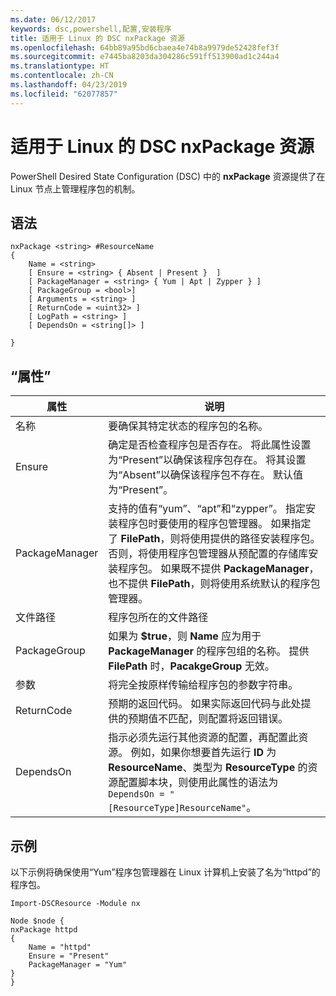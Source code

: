 ```yaml
---
ms.date: 06/12/2017
keywords: dsc,powershell,配置,安装程序
title: 适用于 Linux 的 DSC nxPackage 资源
ms.openlocfilehash: 64bb89a95bd6cbaea4e74b8a9979de52428fef3f
ms.sourcegitcommit: e7445ba8203da304286c591ff513900ad1c244a4
ms.translationtype: HT
ms.contentlocale: zh-CN
ms.lasthandoff: 04/23/2019
ms.locfileid: "62077857"
---
```

# <a name="dsc-for-linux-nxpackage-resource"></a>适用于 Linux 的 DSC nxPackage 资源

PowerShell Desired State Configuration (DSC) 中的 **nxPackage** 资源提供了在 Linux 节点上管理程序包的机制。

## <a name="syntax"></a>语法

```
nxPackage <string> #ResourceName
{
    Name = <string>
    [ Ensure = <string> { Absent | Present }  ]
    [ PackageManager = <string> { Yum | Apt | Zypper } ]
    [ PackageGroup = <bool>]
    [ Arguments = <string> ]
    [ ReturnCode = <uint32> ]
    [ LogPath = <string> ]
    [ DependsOn = <string[]> ]

}
```

## <a name="properties"></a>“属性”

|  属性 |  说明 |
|---|---|
| 名称| 要确保其特定状态的程序包的名称。|
| Ensure| 确定是否检查程序包是否存在。 将此属性设置为“Present”以确保该程序包存在。 将其设置为“Absent”以确保该程序包不存在。 默认值为“Present”。|
| PackageManager| 支持的值有“yum”、“apt”和“zypper”。 指定安装程序包时要使用的程序包管理器。 如果指定了 **FilePath**，则将使用提供的路径安装程序包。 否则，将使用程序包管理器从预配置的存储库安装程序包。 如果既不提供 **PackageManager**，也不提供 **FilePath**，则将使用系统默认的程序包管理器。|
| 文件路径| 程序包所在的文件路径|
| PackageGroup| 如果为 **$true**，则 **Name** 应为用于 **PackageManager** 的程序包组的名称。 提供 **FilePath** 时，**PacakgeGroup** 无效。|
| 参数| 将完全按原样传输给程序包的参数字符串。|
| ReturnCode| 预期的返回代码。 如果实际返回代码与此处提供的预期值不匹配，则配置将返回错误。|
| DependsOn | 指示必须先运行其他资源的配置，再配置此资源。 例如，如果你想要首先运行 **ID** 为 **ResourceName**、类型为 **ResourceType** 的资源配置脚本块，则使用此属性的语法为 `DependsOn = "[ResourceType]ResourceName"`。|

## <a name="example"></a>示例

以下示例将确保使用“Yum”程序包管理器在 Linux 计算机上安装了名为“httpd”的程序包。

```
Import-DSCResource -Module nx

Node $node {
nxPackage httpd
{
    Name = "httpd"
    Ensure = "Present"
    PackageManager = "Yum"
}
}
```